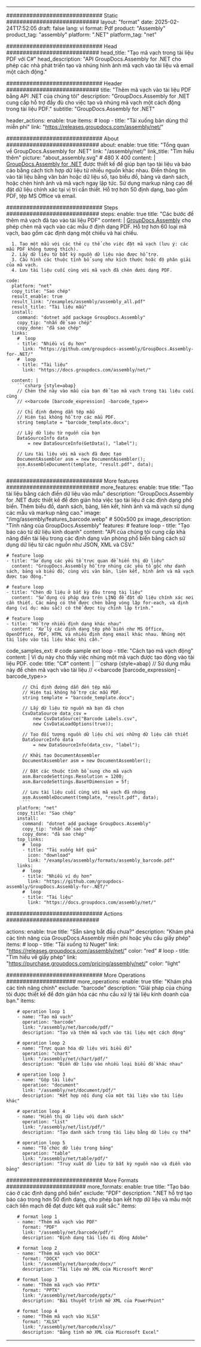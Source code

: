 



---
############################# Static ############################
layout: "format"
date:  2025-02-24T17:52:05
draft: false
lang: vi
format: Pdf
product: "Assembly"
product_tag: "assembly"
platform: ".NET"
platform_tag: "net"

############################# Head ############################
head_title: "Tạo mã vạch trong tài liệu PDF với C#"
head_description: "API GroupDocs.Assembly for .NET cho phép các nhà phát triển tạo và nhúng hình ảnh mã vạch vào tài liệu và email một cách động."

############################# Header ############################
title: "Thêm mã vạch vào tài liệu PDF bằng API .NET của chúng tôi" 
description: "GroupDocs.Assembly for .NET cung cấp hỗ trợ đầy đủ cho việc tạo và nhúng mã vạch một cách động trong tài liệu PDF."
subtitle: "GroupDocs.Assembly for .NET" 

header_actions:
  enable: true
  items:
    #  loop
    - title: "Tải xuống bản dùng thử miễn phí"
      link: "https://releases.groupdocs.com/assembly/net/"
      
############################# About ############################
about:
    enable: true
    title: "Tổng quan về GroupDocs.Assembly for .NET"
    link: "/assembly/net/"
    link_title: "Tìm hiểu thêm"
    picture: "about_assembly.svg" # 480 X 400
    content: |
       [GroupDocs.Assembly for .NET](/assembly/net/) được thiết kế để giúp bạn tạo tài liệu và báo cáo bằng cách tích hợp dữ liệu từ nhiều nguồn khác nhau. Điền thông tin vào tài liệu bằng văn bản hoặc dữ liệu số, tạo biểu đồ, bảng và danh sách, hoặc chèn hình ảnh và mã vạch ngay lập tức. Sử dụng markup nâng cao để đặt dữ liệu chính xác tại vị trí cần thiết. Hỗ trợ hơn 50 định dạng, bao gồm PDF, tệp MS Office và email.

############################# Steps ############################
steps:
    enable: true
    title: "Các bước để thêm mã vạch đã tạo vào tài liệu PDF"
    content: |
      [GroupDocs.Assembly](/assembly/net/) cho phép chèn mã vạch vào các mẫu ở định dạng PDF. Hỗ trợ hơn 60 loại mã vạch, bao gồm các định dạng một chiều và hai chiều.
      
      1. Tạo một mẫu với các thẻ cụ thể cho việc đặt mã vạch (lưu ý: các mẫu PDF không tương thích).
      2. Lấy dữ liệu từ bất kỳ nguồn dữ liệu nào được hỗ trợ.
      3. Cấu hình các thuộc tính bổ sung như kích thước hoặc độ phân giải của mã vạch.
      4. Lưu tài liệu cuối cùng với mã vạch đã chèn dưới dạng PDF.
   
    code:
      platform: "net"
      copy_title: "Sao chép"
      result_enable: true
      result_link: "/examples/assembly/assembly_all.pdf"
      result_title: "Tài liệu mẫu"
      install:
        command: "dotnet add package GroupDocs.Assembly"
        copy_tip: "nhấn để sao chép"
        copy_done: "đã sao chép"
      links:
        #  loop
        - title: "Nhiều ví dụ hơn"
          link: "https://github.com/groupdocs-assembly/GroupDocs.Assembly-for-.NET/"
        #  loop
        - title: "Tài liệu"
          link: "https://docs.groupdocs.com/assembly/net/"
          
      content: |
        ```csharp {style=abap}
        // Chèn thẻ này vào mẫu của bạn để tạo mã vạch trong tài liệu cuối cùng
        // <<barcode [barcode_expression] -barcode_type>>

        // Chỉ định đường dẫn tệp mẫu
        // Hiện tại không hỗ trợ các mẫu PDF.
        string template = "barcode_template.docx";

        // Lấy dữ liệu từ nguồn của bạn
        DataSourceInfo data 
            = new DataSourceInfo(GetData(), "label");

        // Lưu tài liệu với mã vạch đã được tạo
        DocumentAssembler asm = new DocumentAssembler();
        asm.AssembleDocument(template, "result.pdf", data);
        ```            

############################# More features ############################
more_features:
  enable: true
  title: "Tạo tài liệu bằng cách điền dữ liệu vào mẫu"
  description: "GroupDocs.Assembly for .NET được thiết kế để đơn giản hóa việc tạo tài liệu ở các định dạng phổ biến. Thêm biểu đồ, danh sách, bảng, liên kết, hình ảnh và mã vạch sử dụng các mẫu và markup nâng cao."
  image: "/img/assembly/features_barcode.webp" # 500x500 px
  image_description: "Tính năng của GroupDocs.Assembly"
  features:
    # feature loop
    - title: "Tạo báo cáo từ dữ liệu kinh doanh"
      content: "API của chúng tôi cung cấp khả năng điền tài liệu trong các định dạng văn phòng phổ biến bằng cách sử dụng dữ liệu từ các nguồn như JSON, XML và CSV."

    # feature loop
    - title: "Sử dụng các yếu tố trực quan để hiển thị dữ liệu"
      content: "GroupDocs.Assembly hỗ trợ nhúng các yếu tố gốc như danh sách, bảng và biểu đồ, cùng với văn bản, liên kết, hình ảnh và mã vạch được tạo động."

    # feature loop
    - title: "Chèn dữ liệu ở bất kỳ đâu trong tài liệu"
      content: "Sử dụng cú pháp dựa trên LINQ để đặt dữ liệu chính xác nơi cần thiết. Các mảng có thể được chèn bằng vòng lặp for-each, và định dạng (ví dụ: màu sắc) có thể được tùy chỉnh lập trình."

    # feature loop
    - title: "Hỗ trợ nhiều định dạng khác nhau"
      content: "Xử lý các định dạng tệp phổ biến như MS Office, OpenOffice, PDF, HTML và nhiều định dạng email khác nhau. Nhúng một tài liệu vào tài liệu khác khi cần."
      
  code_samples_ext:
    # code sample ext loop
    - title: "Cách tạo mã vạch động"
      content: |
        Ví dụ này cho thấy việc nhúng một mã vạch được tạo động vào tài liệu PDF.
      code:
        title: "C#"
        content: |
          ```csharp {style=abap}
          // Sử dụng mẫu này để chèn mã vạch vào tài liệu
          // <<barcode [barcode_expression] -barcode_type>>

          // Chỉ định đường dẫn đến tệp mẫu
          // Hiện tại không hỗ trợ các mẫu PDF.
          string template = "barcode_template.docx";

          // Lấy dữ liệu từ nguồn mà bạn đã chọn
          CsvDataSource data_csv =
              new CsvDataSource("Barcode Labels.csv", 
              new CsvDataLoadOptions(true));

          // Tạo đối tượng nguồn dữ liệu chỉ với những dữ liệu cần thiết
          DataSourceInfo data 
              = new DataSourceInfo(data_csv, "label");

          // Khởi tạo DocumentAssembler
          DocumentAssembler asm = new DocumentAssembler();

          // Đặt các thuộc tính bổ sung cho mã vạch
          asm.BarcodeSettings.Resolution = 1200;
          asm.BarcodeSettings.BaseYDimension = 5f;

          // Lưu tài liệu cuối cùng với mã vạch đã nhúng
          asm.AssembleDocument(template, "result.pdf", data);
          ```
        platform: "net"
        copy_title: "Sao chép"
        install:
          command: "dotnet add package GroupDocs.Assembly"
          copy_tip: "nhấn để sao chép"
          copy_done: "đã sao chép"
        top_links:
          #  loop
          - title: "Tải xuống kết quả"
            icon: "download"
            link: "/examples/assembly/formats/assembly_barcode.pdf"
        links:
          #  loop
          - title: "Nhiều ví dụ hơn"
            link: "https://github.com/groupdocs-assembly/GroupDocs.Assembly-for-.NET/"
          #  loop
          - title: "Tài liệu"
            link: "https://docs.groupdocs.com/assembly/net/"
            

            


############################# Actions ############################

actions:
  enable: true
  title: "Sẵn sàng bắt đầu chưa?"
  description: "Khám phá các tính năng của GroupDocs.Assembly miễn phí hoặc yêu cầu giấy phép"
  items:
    #  loop
    - title: "Tải xuống từ Nuget"
      link: "https://releases.groupdocs.com/assembly/net/"
      color: "red"
        #  loop
    - title: "Tìm hiểu về giấy phép"
      link: "https://purchase.groupdocs.com/pricing/assembly/net/"
      color: "light"


############################# More Operations #####################
more_operations:
    enable: true
    title: "Khám phá các tính năng chính"
    exclude: "barcode"
    description: "Giải pháp của chúng tôi được thiết kế để đơn giản hóa các nhu cầu xử lý tài liệu kinh doanh của bạn."
    items: 
          
        # operation loop 1
        - name: "Tạo mã vạch"
          operation: "barcode"
          link: "/assembly/net/barcode/pdf/"
          description: "Tạo và thêm mã vạch vào tài liệu một cách động"

        # operation loop 2
        - name: "Trực quan hóa dữ liệu với biểu đồ"
          operation: "chart"
          link: "/assembly/net/chart/pdf/"
          description: "Điền dữ liệu vào nhiều loại biểu đồ khác nhau"

        # operation loop 3
        - name: "Gộp tài liệu"
          operation: "document"
          link: "/assembly/net/document/pdf/"
          description: "Kết hợp nội dung của một tài liệu vào tài liệu khác"

        # operation loop 4
        - name: "Hiển thị dữ liệu với danh sách"
          operation: "list"
          link: "/assembly/net/list/pdf/"
          description: "Tạo danh sách trong tài liệu bằng dữ liệu cụ thể"

        # operation loop 5
        - name: "Tổ chức dữ liệu trong bảng"
          operation: "table"
          link: "/assembly/net/table/pdf/"
          description: "Truy xuất dữ liệu từ bất kỳ nguồn nào và điền vào bảng"
         
          
############################# More Formats ########################
more_formats:
    enable: true
    title: "Tạo báo cáo ở các định dạng phổ biến"
    exclude: "PDF"
    description: ".NET hỗ trợ tạo báo cáo trong hơn 50 định dạng, cho phép bạn kết hợp dữ liệu và mẫu một cách liền mạch để đạt được kết quả xuất sắc."
    items: 
          
        # format loop 1
        - name: "Thêm mã vạch vào PDF"
          format: "PDF"
          link: "/assembly/net/barcode/pdf/"
          description: "Định dạng tài liệu di động Adobe"
          
        # format loop 2
        - name: "Thêm mã vạch vào DOCX"
          format: "DOCX"
          link: "/assembly/net/barcode/docx/"
          description: "Tài liệu mở XML của Microsoft Word"
          
        # format loop 3
        - name: "Thêm mã vạch vào PPTX"
          format: "PPTX"
          link: "/assembly/net/barcode/pptx/"
          description: "Bài thuyết trình mở XML của PowerPoint"
          
        # format loop 4
        - name: "Thêm mã vạch vào XLSX"
          format: "XLSX"
          link: "/assembly/net/barcode/xlsx/"
          description: "Bảng tính mở XML của Microsoft Excel"


          

---